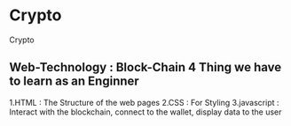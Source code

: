 # Crypto
Crypto

## Web-Technology : Block-Chain 4 Thing we have to learn as an Enginner

1.HTML : The Structure of the web pages
2.CSS : For Styling
3.javascript : Interact with the blockchain, connect to the wallet, display data to the user
